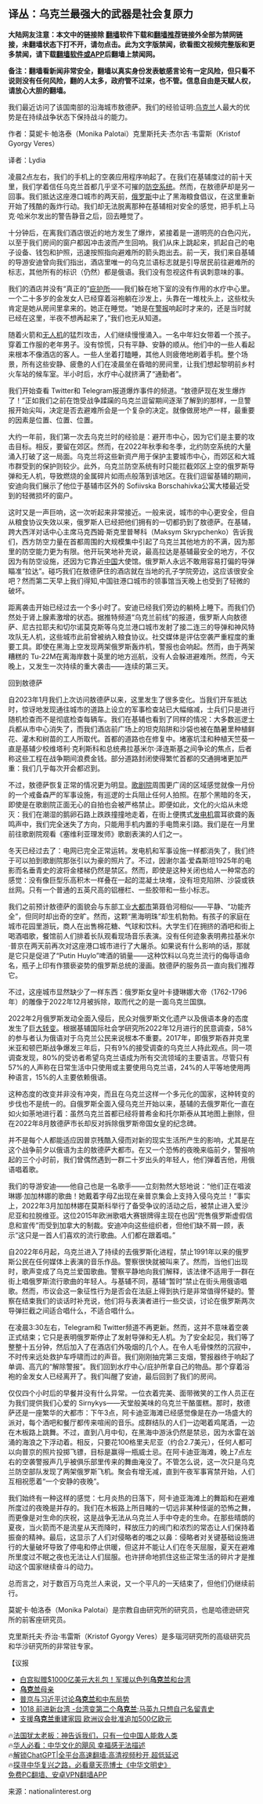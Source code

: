  <!-- 面包屑导航 --> <h2>译丛：乌克兰最强大的武器是社会复原力</h2> <p class="notice"><b>大陆网友注意：本文中的链接除 <a href="https://github.com/bannedbook/fanqiang" >翻墙</a>软件下载和<a href="https://github.com/killgcd/justmysocks/blob/master/README.md">翻墙推荐</a>链接外全部为禁网链接，未翻墙状态下打不开，请勿点击。此为文字版禁闻，欲看图文视频完整版和更多禁闻，请下载<a href="https://github.com/bannedbook/fanqiang">翻墙软件或APP</a>后翻墙上禁闻网。</p><p>备注：翻墙看新闻非常安全，翻墙以真实身份发表敏感言论有一定风险，但只看不说则没有任何风险，翻的人太多，政府管不过来，也不管。信息自由是天赋人权，请放心大胆的翻墙。</b></p>  <div class="entry"> <p id="conimg">我们最近访问了该国南部的沿海城市敖德萨。我们的经验证明:<a href="https://www.bannedbook.org/bnews/tag/%e4%b9%8c%e5%85%8b%e5%85%b0/" class="st_tag internal_tag" rel="tag" title="标签 乌克兰 下的日志">乌克兰</a>人最大的优势是在持续战争状态下保持战斗的能力。</p> <p>作者：莫妮卡·帕洛泰（Monika Palotai）克里斯托夫·杰尔吉·韦雷斯（Kristof Gyorgy Veres）</p> <p>译者：Lydia</p> <p>凌晨2点左右，我们的手机上的空袭应用程序响起了。在我们在基辅度过的前十天里，我们学着信任乌克兰首都几乎坚不可摧的<a href="https://www.bannedbook.org/bnews/tag/%E9%98%B2%E7%A9%BA%E7%B3%BB%E7%BB%9F/" class="st_tag internal_tag" rel="tag" title="标签 防空系统 下的日志">防空系统</a>。然而，在敖德萨却是另一回事。我们抵达这座港口城市的两天前，<a href="https://www.bannedbook.org/bnews/tag/%e4%bf%84%e7%bd%97%e6%96%af/" class="st_tag internal_tag" rel="tag" title="标签 俄罗斯 下的日志">俄罗斯</a>中止了黑海粮食倡议，在这里重新开始了残酷的轰炸行动。我们却无法脱离那种在基辅相对安全的感觉，把手机上马克·哈米尔发出的警告静音之后，回去睡觉了。</p> <p>十分钟后，在离我们酒店很近的地方发生了爆炸，紧接着是一道明亮的白色闪光，以至于我们房间的窗户都因冲击波而产生回响。我们从床上跳起来，抓起自己的电子设备、钱包和护照，迅速按照指向避难所的箭头跑出去。前一天，我们来自基辅的导游安迪曾向我们指出，酒店里唯一的乌克兰语标志就是引导居民前往避难所的标志，其他所有的标识（仍然）都是俄语。我们没有忽视这件有讽刺意味的事。</p> <p>我们的酒店并没有“真正的”<a href="https://www.bannedbook.org/bnews/tag/%E5%BA%87%E6%8A%A4%E6%89%80/" class="st_tag internal_tag" rel="tag" title="标签 庇护所 下的日志">庇护所</a>——我们躲在地下室的没有作用的水疗中心里。一个二十多岁的金发女人已经穿着浴袍躺在沙发上，头靠在一堆枕头上，这些枕头肯定是她从房间里拿来的。她正在睡觉。“她是在<a href="https://www.bannedbook.org/bnews/tag/%E8%AD%A6%E6%8A%A5/" class="st_tag internal_tag" rel="tag" title="标签 警报 下的日志">警报</a>响起时才来的，还是当时就已经在这里，半夜不想再起来了，”我们也无从知道。</p> <p>随着火箭和<a href="https://www.bannedbook.org/bnews/tag/%e6%97%a0%e4%ba%ba%e6%9c%ba/" class="st_tag internal_tag" rel="tag" title="标签 无人机 下的日志">无人机</a>的猛烈攻击，人们继续慢慢涌入。一名中年妇女带着一个孩子。穿着工作服的老年男子。没有惊慌，只有平静、安静的顺从。他们中的一些人看起来根本不像酒店的客人。一些人坐着打瞌睡，其他人则疲倦地刷着手机。整个场景，所有这些安静、疲惫的人们在凌晨坐在昏暗的房间里，让我们想起黎明前乡村火车站的候车室。半小时后，水疗中心就挤满了“通勤者”。</p> <p>我们开始查看 Twitter和 Telegram报道爆炸事件的频道。“敖德萨现在发生爆炸了！”正如我们之前在饱受战争蹂躏的乌克兰逗留期间逐渐了解到的那样，一旦警报开始尖叫，决定是否去避难所会是一个复杂的决定。就像做房地产一样，最重要的因素是位置、位置、位置。</p> <p>大约一年前，我们第一次去乌克兰时的经验是：避开市中心，因为它们是主要的攻击目标。相反，要留在郊区。然而，在2022年秋季和冬季，北约防空系统的大量涌入打破了这一局面。乌克兰将这些新资产用于保护主要城市中心，而郊区和大城市群受到的保护则较少。此外，乌克兰防空系统有时只能拦截郊区上空的俄罗斯导弹和无人机，导致燃烧的金属碎片如雨点般落到该地区。在我们逗留基辅的期间，安迪向我们展示了他位于基辅市区外的 Sofiivska Borschahivka公寓大楼最近受到的轻微损坏的窗户。</p> <p>这时又是一声巨响，这一次听起来非常接近。一般来说，城市的中心更安全，但自从粮食协议失效以来，俄罗斯人已经把他们拥有的一切都扔到了敖德萨。在基辅，跨大西洋对话中心主席马克西姆·斯克里普琴科（Maksym Skrypchenko）告诉我们，西方防空力量在首都周围的大规模集中引起了乌克兰其他地方的不满，因为那里的防空能力更为有限。他开玩笑地补充说，最高拉达是基辅最安全的地方，不仅因为有防空设施，还因为它靠近<span class='wp_keywordlink_affiliate'><a href="https://www.bannedbook.org/" title="中国" target="_blank">中国</a></span>大使馆。俄罗斯人永远不敢用容易打偏的导弹瞄准“拉达”。碰巧我们在敖德萨住的酒店就在当地的孔子学院旁边，这应该很安全吧？然而第二天早上我们得知,中国驻港口城市的领事馆当天晚上也受到了轻微的破坏。</p> <p>距离袭击开始已经过去一个多小时了。安迪已经我们旁边的躺椅上睡下。而我们仍然处于肾上腺素激增的状态。据推特频道“乌克兰前线”的报道，俄罗斯人向敖德萨、尼古拉耶夫和切尔诺莫克斯等乌克兰港口城市发射了接二连三的导弹和神风特攻队无人机，这些城市此前曾被纳入粮食协议。社交媒体是评估空袭严重程度的重要工具。即使在黑海上空发现两架俄罗斯轰炸机，警报也会响起。然而，由于两架糟糕的 Tu-22M在离海岸数十英里的地方巡航，没有人会躲进避难所。然而，今天晚上，又发生一次持续的重大袭击——连续的第三天。</p> <p>回到敖德萨</p> <p>自2023年1月我们上次访问敖德萨以来，这里发生了很多变化。当我们开车抵达时，惊讶地发现通往城市的道路上设立的军事检查站已大幅缩减，士兵们只是进行随机检查而不是彻底检查每辆车。我们在基辅也看到了同样的情况：大多数巡逻士兵都从市中心消失了，而我们酒店前广场上的坦克陷阱和沙袋也被在酷暑里种植鲜花、灌木和树苗的工人所取代。首都的道路也在修复中。堵塞坑洼和种植天竺葵一直是基辅少校维塔利·克利斯科和总统弗拉基米尔·泽连斯基之间争论的焦点，后者称这些工程在战争期间浪费金钱。部分道路封闭使得繁忙首都的交通拥堵更加严重：我们几乎每次开会都迟到。</p> <p>不过，敖德萨恢复正常的情况更为明显。<a href="https://www.bannedbook.org/bnews/tag/%E6%AD%8C%E5%89%A7%E9%99%A2/" class="st_tag internal_tag" rel="tag" title="标签 歌剧院 下的日志">歌剧院</a>周围更广阔的区域感觉就像一月份的一个戒备森严的军事设施，有巡逻的士兵阻止任何人拍照。在那个黑暗的冬天，即使是在歌剧院正面无心的自拍也会被严格禁止。即便如此，文化的火焰从未熄灭：我们在潮湿的鹅卵石路上跌跌撞撞地走着，在街上便携式<a href="https://www.bannedbook.org/bnews/tag/%E5%8F%91%E7%94%B5%E6%9C%BA/" class="st_tag internal_tag" rel="tag" title="标签 发电机 下的日志">发电机</a>震耳欲聋的轰鸣声中，我们完全迷失了方向，只能用手机内置的手电筒来引路。我们是在一月里前往歌剧院观看《塞维利亚理发师》歌剧表演的人们之一。</p>  <p>冬天已经过去了：电网已完全正常运转。发电机和军事设施一样都消失了，我们终于可以拍到歌剧院那张引以为豪的照片了。不过，因谢尔盖·爱森斯坦1925年的电影而名垂青史的波将金楼梯仍然是禁区。然而，即使是这种关闭也给人一种常态的感觉：没有像巨型乐高积木一样叠在一起的混凝土块堆，没有坦克陷阱、沙袋或铁丝网。只有一个普通的五英尺高的铝栅栏、一些胶带和一些小标志。</p> <p>我们之前预计敖德萨的面貌会与东部工业<a href="https://www.bannedbook.org/bnews/tag/%E5%A4%A7%E9%83%BD%E5%B8%82/" class="st_tag internal_tag" rel="tag" title="标签 大都市 下的日志">大都市</a>第聂伯河相似——平静、“功能齐全”，但同时却出奇的空旷。然而，这颗“黑海明珠”却生机勃勃。有孩子的家庭在城市花园里游玩，商人在出售棉花糖、气球和饮料。大学生们在拥挤的酒吧和街上喝酒唱歌，餐馆前人们排着长队观看现场音乐表演。没有任何迹象表明弗拉基米尔·普京在两天前再次对这座港口城市进行了大屠杀。如果说有什么影响的话，那就是它只是促进了“Putin Huylo”啤酒的销量——这种饮料以乌克兰流行的侮辱语命名，瓶子上印有作猥亵姿势的俄罗斯总统的漫画。敖德萨的服务员一直向我们推荐它。</p> <p>不过，这座城市显然缺少了一样东西：俄罗斯女皇叶卡捷琳娜大帝（1762-1796年）的雕像于2022年12月被拆除，取而代之的是一面乌克兰国旗。</p> <p>2022年2月俄罗斯发动全面入侵后，民众对俄罗斯文化遗产以及俄语本身的态度发生了巨<span class='wp_keywordlink'><a href="https://www.bannedbook.org/forum2/topic893.html" title="大转变  后共产主义与后社会主义研究" target="_blank">大转变</a></span>。根据基辅国际社会学研究所2022年12月进行的民意调查，58%的参与者认为俄语对于乌克兰公民来说根本不重要。2017年，即俄罗斯吞并克里米亚和顿巴斯战争爆发三年后，只有9%的接受调查的乌克兰人持此观点。同一项调查发现，80%的受访者希望乌克兰语成为所有交流领域的主要语言。尽管只有57%的人声称在日常生活中只使用或主要使用乌克兰语，24%的人平等地使用两种语言，15%的人主要依赖俄语。</p> <p>这种态度的改变并非没有冲突，而且在乌克兰这样一个多元化的国家，这种转变的步伐也不是统一的。自俄罗斯全面入侵乌克兰开始以来，基辅的去俄罗斯化一直在如火如荼地进行着：虽然乌克兰首都已经将普希金和托尔斯泰从其地图上删除，但在2022年8月敖德萨市长却反对拆除俄罗斯帝国女皇的纪念碑。</p> <p>并不是每个人都能适应因普京残酷入侵而对新的现实生活所产生的影响，尤其是在这个战争前夕以俄语为主的敖德萨大都市。在又一个恐怖的夜晚来临前夕，警报响起的三个小时前，我们曾偶然遇到一群二十岁出头的年轻人，他们弹着吉他，用俄语唱着歌。</p> <p>我们的导游安迪——他自己也是一名歌手——立刻勃然大怒地说：“他们正在唱波琳娜·加加林娜的歌曲！她戴着字母Z出现在亲普京集会上支持入侵乌克兰！”事实上，2022年3月加加林娜在莫斯科举行了备受争议的活动之后，被禁止进入爱沙尼亚和拉脱维亚。这位2015年欧洲歌唱大赛银牌得主现在也因“兜售俄罗斯虚假信息和宣传”而受到加拿大的制裁。安迪冲向这些组织者，但他们缺不屑一顾，表示“这只是一首人们喜欢的流行歌曲。人们都在跟着唱。”</p>  <p>自2022年6月起，乌克兰进入了持续的去俄罗斯化进程，禁止1991年以来的俄罗斯公民在任何媒体上表演的音乐作品。警察很快就被叫来了。然而，当他们出现时，歌声变成了乌克兰爱国歌曲。警察平静地向我们解释，该法律不适用于一群在街上唱俄罗斯流行歌曲的年轻人。与基辅不同，基辅“暂时”禁止在街头用俄语唱歌。然而，市议会这一象征性行为是否会在法庭上得到执行是非常值得怀疑的。警察在结束我们的谈话时补充说，他们将与表演者进行一些交谈，讨论在俄罗斯两次导弹拦截之间适合唱什么，不适合唱什么。</p> <p>在凌晨3:30左右，Telegram和 Twitter频道不再更新。然而，这并不意味着空袭正式结束；它只是表明俄罗斯停止了发射导弹和无人机。为了安全起见，我们等了整整十五分钟，然后加入了在酒店们外吸烟的几个人。在令人毛骨悚然的沉寂中，不时传来远处救护车呼啸而过的声音。我们刚刚抽完第三支烟，警报器终于响起了单调、高亢的“解除警报”。我们回到水疗中心/庇护所拿自己的物品。那个穿着浴袍的金发女人已经离开了。我们叫醒了安迪，最后回到了我们的房间。</p> <p>仅仅四个小时后的早餐并没有什么异常。一位衣着完美、面带微笑的工作人员正在为我们提供我们心爱的 Sirnykys——天堂般美味的乌克兰干酪蛋糕。那时，敖德萨还是一座繁华的大都市：下午3点，阿卡迪亚海滩已经感觉像是在办一场盛大的派对，每个酒吧和餐厅都传来喧闹的音乐。成群结队的人们一边喝着鸡尾酒，一边在木板路上跳舞。不过，直到八月中旬，在黑海中游泳仍然是禁忌，因为水雷在汹涌的海浪之下浮动着。相反，只要花100格里夫尼亚（约合2.7美元），任何人都可以向普京的照片投掷飞镖，目标是赢得一瓶威士忌。在阿卡迪亚海滩，晚上7点左右的空袭警报声几乎被俱乐部里传来的舞曲淹没了。不管怎么说，这一次只是乌克兰防空部队发现了两架俄罗斯飞机。聚会有增无减，直到午夜军事宵禁开始，人们互相祝愿着“一个安静的夜晚”。</p> <p>我们始终有一种这样的感觉：七月炎热的日落下，阿卡迪亚海滩上的舞蹈和在避难所度过的夜晚是并存的。我们在木板路上所目睹的一切远非某种怪诞的恐怖之舞，而更像是对生命的庆祝，这是战争无法从乌克兰人手中夺走的生命。在那些晴朗的夏夜，当火箭而不是流星从天而降时，释放压力的阀门和浓烈的常态让人们保持着振奋的精神。最后，这显示了人们对侵略者的嗤之以鼻：侵略者对关键基础设施进行的大量破坏导致了停电和停止供暖，但这并不能让人们在冬天屈服，夏天在避难所里度过不眠之夜也无法让人们屈服。也许拼命地抓住这些正常生活的碎片才是推动这个国家继续奋斗的动力。</p> <p>总而言之，对于数百万乌克兰人来说，又一个平凡的一天结束了，但他们仍继续前行。</p> <p>莫妮卡·帕洛泰（Monika Palotai）是宗教自由研究所的研究员，也是哈德逊研究所的前客座研究员。</p> <p>克里斯托夫·乔治·韦雷斯（Kristof Gyorgy Veres）是多瑙河研究所的高级研究员和华沙研究所的非常驻专家。</p>  <p>【议报</p> <!--<div id="taboola-mid-1"></div>--><ul class='op-related-articles' title='相关阅读'> <li><a href='https://www.bannedbook.org/bnews/topimagenews/20231019/1949171.html' target='_blank'>白宫拟赠$1000亿美元大礼包！军援以色列<b>乌克兰</b>和台湾</a></li> <li><a href='https://www.bannedbook.org/bnews/bannedvideo/20231019/1949086.html' target='_blank'><b>乌克兰</b>母亲</a></li> <li><a href='https://www.bannedbook.org/bnews/bannedvideo/20231018/1948983.html' target='_blank'>普京与习近平讨论<b>乌克兰</b>和中东局势</a></li> <li><a href='https://www.bannedbook.org/bnews/taiwannews/20231018/1948954.html' target='_blank'>1018 前进新台湾 -台湾变第二个<b>乌克兰</b>;马英九只想自己名留青史</a></li> <li><a href='https://www.bannedbook.org/bnews/baitai/20231018/1948910.html' target='_blank'>支援<b>乌克兰</b>重建家园 欧洲议会批准追加500亿欧元</a></li> </ul> <p class="texttj"> 🔥<a href="https://www.bannedbook.org/bnews/ssgc/20230219/1850782.html" target="_blank">法国犹太老板：神告诉我们，只有一位中国人能救人类</a><br/> 🔥<a href="https://www.bannedbook.org/bnews/comments/20220220/1694796.html" target="_blank">华人必看：中华文化的飓风 幸福感无法描述</a><br/> 🔥<a href="https://github.com/bannedbook/fanqiang/wiki/V2ray%E6%9C%BA%E5%9C%BA" target="_blank">解锁ChatGPT|全平台高速翻墙:高清视频秒开,超低延迟</a><br/> 🔥<a href="https://www.bannedbook.org/bnews/comments/20220808/1768773.html" target="_blank">探寻中华复兴之路，必看章天亮博士《中华文明史》</a><br/> <a href="https://github.com/bannedbook/fanqiang/wiki/%E7%A6%81%E9%97%BB%E7%BD%91%E5%AE%89%E5%8D%93%E7%BF%BB%E5%A2%99%E6%96%B0%E9%97%BBAPP" target="_blank">免费PC翻墙、安卓VPN翻墙APP</a><br/> </p><p class="src-info">来源：nationalinterest.org </p><a name='sharetosocial'></a> <div style="margin-bottom:5px;padding-bottom:5px;clear:both"> <div id="archive-pix-1" class="banner-ads"> <!-- AuctionX Display platform tag START --> <div id="27602x728x90x621x_ADSLOT1" clicktrack="%%CLICK_URL_ESC%%"></div>  <!-- AuctionX Display platform tag END --> </div> <div id="archive-pix-2" class="banner-ads"> <!-- AuctionX Display platform tag START --> <div id="27556x300x250x621x_ADSLOT1" clicktrack="%%CLICK_URL_ESC%%" style="margin:0 auto;text-align:center"></div>  <!-- AuctionX Display platform tag END --> </div> </div>  <div id="archive-pix-1" class="banner-ads"> <!-- AuctionX Display platform tag START --> <div id="27603x728x90x621x_ADSLOT1" clicktrack="%%CLICK_URL_ESC%%"></div>  <!-- AuctionX Display platform tag END --> </div> </div><!--END ENTRY--> 